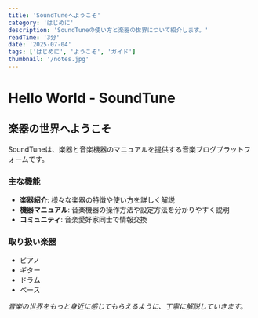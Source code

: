```yaml
---
title: 'SoundTuneへようこそ'
category: 'はじめに'
description: 'SoundTuneの使い方と楽器の世界について紹介します。'
readTime: '3分'
date: '2025-07-04'
tags: ['はじめに', 'ようこそ', 'ガイド']
thumbnail: '/notes.jpg'
---
```


# Hello World - SoundTune

## 楽器の世界へようこそ

SoundTuneは、楽器と音楽機器のマニュアルを提供する音楽ブログプラットフォームです。

### 主な機能

- **楽器紹介**: 様々な楽器の特徴や使い方を詳しく解説
- **機器マニュアル**: 音楽機器の操作方法や設定方法を分かりやすく説明
- **コミュニティ**: 音楽愛好家同士で情報交換

### 取り扱い楽器

- ピアノ
- ギター
- ドラム
- ベース

*音楽の世界をもっと身近に感じてもらえるように、丁寧に解説していきます。*